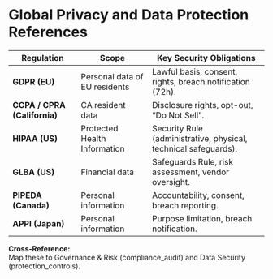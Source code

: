 # Global Privacy and Data Protection References

| Regulation | Scope | Key Security Obligations |
|-------------|--------|--------------------------|
| **GDPR (EU)** | Personal data of EU residents | Lawful basis, consent, rights, breach notification (72h). |
| **CCPA / CPRA (California)** | CA resident data | Disclosure rights, opt-out, “Do Not Sell”. |
| **HIPAA (US)** | Protected Health Information | Security Rule (administrative, physical, technical safeguards). |
| **GLBA (US)** | Financial data | Safeguards Rule, risk assessment, vendor oversight. |
| **PIPEDA (Canada)** | Personal information | Accountability, consent, breach reporting. |
| **APPI (Japan)** | Personal information | Purpose limitation, breach notification. |

**Cross-Reference:**  
Map these to Governance & Risk (compliance_audit) and Data Security (protection_controls).  
